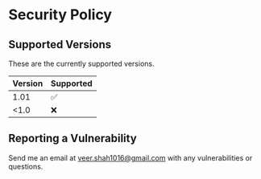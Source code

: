 # Security Policy

## Supported Versions

These are the currently supported versions.

| Version | Supported          |
| ------- | ------------------ |
| 1.01    | :white_check_mark: |
| <1.0    | :x:                |


## Reporting a Vulnerability

Send me an email at veer.shah1016@gmail.com with any vulnerabilities or questions.
